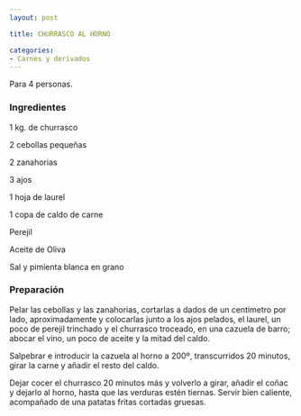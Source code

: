 ```yaml
---
layout: post

title: CHURRASCO AL HORNO

categories:
- Carnes y derivados
---
```

Para 4 personas.

<h3>Ingredientes</h3>

1 kg. de churrasco

2 cebollas pequeñas

2 zanahorias

3 ajos

1 hoja de laurel

1 copa de caldo de carne

Perejil

Aceite de Oliva

Sal y pimienta blanca en grano

<h3>Preparación</h3>

Pelar las cebollas y las zanahorias, cortarlas a dados de un centímetro por lado, aproximadamente y colocarlas junto a los ajos pelados, el laurel, un poco de perejil trinchado y el churrasco troceado, en una cazuela de barro; abocar el vino, un poco de aceite y la mitad del caldo.

Salpebrar e introducir la cazuela al horno a 200&ordm;, transcurridos 20 minutos, girar la carne y añadir el resto del caldo.

Dejar cocer el churrasco 20 minutos más y volverlo a girar, añadir el coñac y dejarlo al horno, hasta que las verduras estén tiernas. Servir bien caliente, acompañado de una patatas fritas cortadas gruesas.

